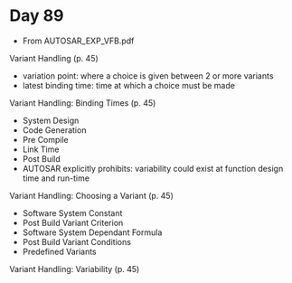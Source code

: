 # Day 89

* From AUTOSAR\_EXP\_VFB.pdf

Variant Handling (p. 45)
* variation point: where a choice is given between 2 or more variants
* latest binding time: time at which a choice must be made

Variant Handling: Binding Times (p. 45)
* System Design
* Code Generation
* Pre Compile
* Link Time
* Post Build
* AUTOSAR explicitly prohibits: variability could exist at function design time and run-time

Variant Handling: Choosing a Variant (p. 45)
* Software System Constant
* Post Build Variant Criterion
* Software System Dependant Formula
* Post Build Variant Conditions
* Predefined Variants

Variant Handling: Variability (p. 45)
